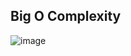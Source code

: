 ## Big O Complexity
![image](https://github.com/user-attachments/assets/f65d0a0a-f8b6-4ea8-97fc-704631b0363f)

